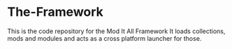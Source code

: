 # The-Framework

This is the code repository for the Mod It All Framework
It loads collections, mods and modules and acts as a cross platform launcher for those.
